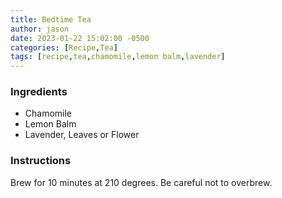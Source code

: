 ```yaml
---
title: Bedtime Tea
author: jason
date: 2023-01-22 15:02:00 -0500
categories: [Recipe,Tea]
tags: [recipe,tea,chamomile,lemon balm,lavender]
---
```


### Ingredients
- Chamomile
- Lemon Balm
- Lavender, Leaves or Flower

### Instructions
Brew for 10 minutes at 210 degrees.  Be careful not to overbrew.